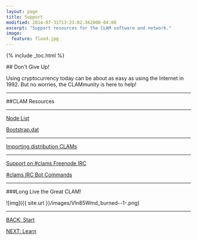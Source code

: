 ```yaml
---
layout: page
title: Support
modified: 2014-07-31T13:23:02.362000-04:00
excerpt: "Support resources for the CLAM software and network."
image:
  feature: flood.jpg
---
```


{% include _toc.html %}

##<i class="fa fa-wheelchair fa-5x"></i> Don't Give Up!

Using cryptocurrency today can be about as easy as using the Internet in 1992. But no worries, the CLAMmunity is here to help!

---

##CLAM Resources

---

<div><a markdown="0" href="http://blocktree.io/peers/CLAM/" class="btn" target="_blank"><i class="fa fa-cloud"></i> Node List</a>

<a markdown="0" href="https://bitcointalk.org/index.php?topic=623147.msg9772191#msg9772191" class="btn" target="_blank"><i class="fa fa-cloud"></i> Bootstrap.dat</a></div>

---

<a markdown="0" href="{{ site.url }}/learn/import" class="btn"><i class="fa fa-cloud"></i> Importing distribution CLAMs</a>

---

<div><a markdown="0" href="{{ site.url }}/learn/clams-channel" class="btn"><i class="fa fa-cloud"></i> Support on #clams Freenode IRC</a>

<a markdown="0" href="{{ site.url }}/learn/ircbot" class="btn"><i class="fa fa-cloud"></i> #clams IRC Bot Commands</a></div>

---

###Long Live the Great CLAM!

![img]({{ site.url }}/images/Vln85Wmd_burned--1-.png)

---

<div><a markdown="0" href="{{ site.url }}/start" class="btn">BACK: Start</a>

<a markdown="0" href="{{ site.url }}/learn" class="btn">NEXT: Learn</a></div>